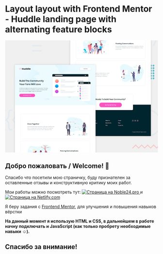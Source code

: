 # Layout layout with Frontend Mentor - Huddle landing page with alternating feature blocks

![Design preview for the Huddle landing page with alternating feature blocks coding challenge](./app/img/design/desktop-preview.jpg)

## Добро пожаловать / Welcome! 👋

Спасибо что посетили мою страничку, буду признателен за оставленные отзывы и конструктивную критику моих работ.

Мои работы можно посмотреть тут: <a href="https://679023.noble24.pro/"> <img src="https://img.shields.io/badge/Site-Noble24.pro-orange?style=for-the-badge" alt="Страница на Noble24.pro"> </a> и <a href="https://huddle2-thr0tt1e.netlify.com/"> <img src="https://img.shields.io/badge/Site-Nitlify.com-blue?style=for-the-badge" alt="Страница на Netlify.com"> </a>


Я беру задания с [Frontend Mentor](https://www.frontendmentor.io), для улучшения и повышения навыков вёрстки 

**На данный момент я использую HTML и CSS, в дальнейшем в работе начну подключать и JavaScript (как только пробрету необходимые навыки ☺).**

## Спасибо за внимание!
